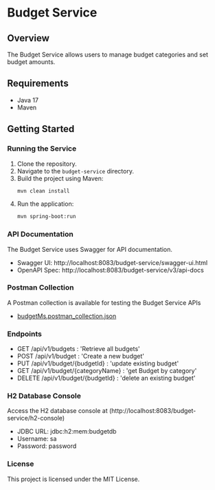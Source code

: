 # Budget Service

## Overview
The Budget Service allows users to manage budget categories and set budget amounts.

## Requirements
- Java 17
- Maven

## Getting Started

### Running the Service
1. Clone the repository.
2. Navigate to the `budget-service` directory.
3. Build the project using Maven:
   ```sh
   mvn clean install
4. Run the application:
   ```sh
   mvn spring-boot:run

### API Documentation
The Budget Service uses Swagger for API documentation.

- Swagger UI: http://localhost:8083/budget-service/swagger-ui.html
- OpenAPI Spec: http://localhost:8083/budget-service/v3/api-docs

### Postman Collection
A Postman collection is available for testing the Budget Service APIs

- [budgetMs.postman_collection.json](https://github.com/user-attachments/files/15787018/budgetMs.postman_collection.json)

### Endpoints
- GET /api/v1/budgets : 'Retrieve all budgets'
- POST /api/v1/budget : 'Create a new budget'
- PUT /api/v1/budget/{budgetId} : 'update existing budget'
- GET /api/v1/budget/{categoryName} : 'get Budget by category' 
- DELETE /api/v1/budget/{budgetId} : 'delete an existing budget'

### H2 Database Console
Access the H2 database console at (http://localhost:8083/budget-service/h2-console)

- JDBC URL: jdbc:h2:mem:budgetdb
- Username: sa
- Password: password

### License
This project is licensed under the MIT License.
